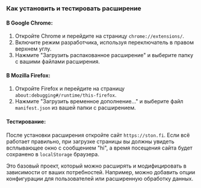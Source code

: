 
### Как установить и тестировать расширение

#### В Google Chrome:
1. Откройте Chrome и перейдите на страницу `chrome://extensions/`.
2. Включите режим разработчика, используя переключатель в правом верхнем углу.
3. Нажмите "Загрузить распакованное расширение" и выберите папку с вашими файлами расширения.

#### В Mozilla Firefox:
1. Откройте Firefox и перейдите на страницу `about:debugging#/runtime/this-firefox`.
2. Нажмите "Загрузить временное дополнение..." и выберите файл `manifest.json` из вашей папки с расширением.

#### Тестирование:
После установки расширения откройте сайт `https://ston.fi`. Если всё работает правильно, при загрузке страницы вы должны увидеть всплывающее окно с сообщением "hi", а время посещения сайта будет сохранено в `localStorage` браузера.

Это базовый проект, который можно расширять и модифицировать в зависимости от ваших потребностей. Например, можно добавить опции конфигурации для пользователей или расширенную обработку данных.
